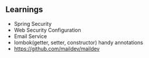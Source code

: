 ## Learnings
- Spring Security
- Web Security Configuration
- Email Service
- lombok(getter, setter, constructor) handy annotations
- https://github.com/maildev/maildev